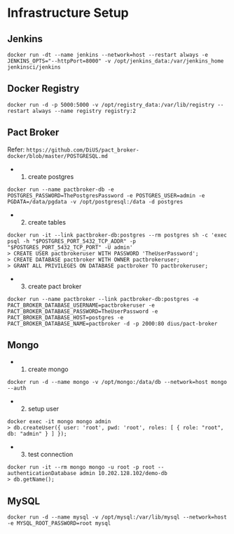 # Infrastructure Setup

## Jenkins

```
docker run -dt --name jenkins --network=host --restart always -e JENKINS_OPTS="--httpPort=8000" -v /opt/jenkins_data:/var/jenkins_home jenkinsci/jenkins
```

## Docker Registry

```
docker run -d -p 5000:5000 -v /opt/registry_data:/var/lib/registry --restart always --name registry registry:2
```

## Pact Broker

Refer: `https://github.com/DiUS/pact_broker-docker/blob/master/POSTGRESQL.md`

- 1. create postgres

```
docker run --name pactbroker-db -e POSTGRES_PASSWORD=ThePostgresPassword -e POSTGRES_USER=admin -e PGDATA=/data/pgdata -v /opt/postgresql:/data -d postgres
```

- 2. create tables

```
docker run -it --link pactbroker-db:postgres --rm postgres sh -c 'exec psql -h "$POSTGRES_PORT_5432_TCP_ADDR" -p "$POSTGRES_PORT_5432_TCP_PORT" -U admin'
> CREATE USER pactbrokeruser WITH PASSWORD 'TheUserPassword';
> CREATE DATABASE pactbroker WITH OWNER pactbrokeruser;
> GRANT ALL PRIVILEGES ON DATABASE pactbroker TO pactbrokeruser;
```

- 3. create pact broker

```
docker run --name pactbroker --link pactbroker-db:postgres -e PACT_BROKER_DATABASE_USERNAME=pactbrokeruser -e PACT_BROKER_DATABASE_PASSWORD=TheUserPassword -e PACT_BROKER_DATABASE_HOST=postgres -e PACT_BROKER_DATABASE_NAME=pactbroker -d -p 2000:80 dius/pact-broker
```

## Mongo

- 1. create mongo

```
docker run -d --name mongo -v /opt/mongo:/data/db --network=host mongo --auth
```

- 2. setup user

```
docker exec -it mongo mongo admin
> db.createUser({ user: 'root', pwd: 'root', roles: [ { role: "root", db: "admin" } ] });
```

- 3. test connection

```
docker run -it --rm mongo mongo -u root -p root --authenticationDatabase admin 10.202.128.102/demo-db
> db.getName();
```

## MySQL

```
docker run -d --name mysql -v /opt/mysql:/var/lib/mysql --network=host -e MYSQL_ROOT_PASSWORD=root mysql
```


